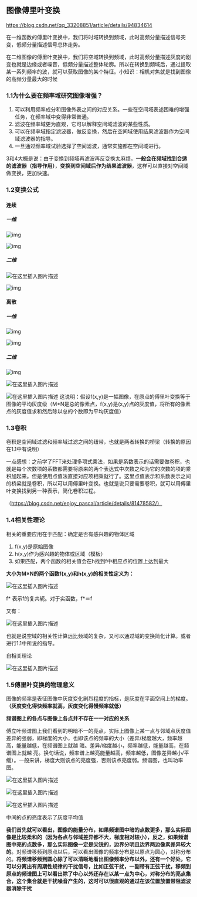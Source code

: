 ## 图像傅里叶变换

https://blog.csdn.net/qq_33208851/article/details/94834614



在一维函数的傅里叶变换中，我们将时域转换到频域，此时高频分量描述信号突变，低频分量描述信号总体走势。

在二维图像的傅里叶变换中，我们将空域转换到频域，此时高频分量描述灰度的剧变也就是边缘或者噪音，低频分量描述整体轮廓。所以在转换到频域后，通过提取某一系列频率的波，就可以获取图像的某个特征。小知识：相机对焦就是找到图像的高频分量最大的时候





### 1.1为什么要在频率域研究图像增强？

1. 可以利用频率成分和图像外表之间的对应关系。一些在空间域表述困难的增强任务，在频率域中变得非常普通。
2. 滤波在频率域更为直观，它可以解释空间域滤波的某些性质。
3. 可以在频率域指定滤波器，做反变换，然后在空间域使用结果滤波器作为空间域滤波器的指导。
4. 一旦通过频率域试验选择了空间滤波，通常实施都在空间域进行。

3和4大概是说：由于变换到频域再滤波再反变换太麻烦，**一般会在频域找到合适的滤波器（指导作用）**，**变换到空间域后作为结果滤波器**，这样可以直接对空间域做变换，更加快速。



### 1.2变换公式



#### 连续

##### 一维

![img](https://img-blog.csdnimg.cn/20190706101745569.png#pic_center)

![img](https://img-blog.csdnimg.cn/20190706101812214.png#pic_center)

##### 二维

![在这里插入图片描述](https://img-blog.csdnimg.cn/20190706102436794.png#pic_center)

![img](https://img-blog.csdnimg.cn/20190706102613202.png#pic_center)



#### 离散

##### 一维

![img](https://img-blog.csdnimg.cn/20190706102857149.png#pic_center)

![img](https://img-blog.csdnimg.cn/20190706102958330.png#pic_center)

##### 二维

![img](https://img-blog.csdnimg.cn/20190706105723882.png#pic_center)

![在这里插入图片描述](https://img-blog.csdnimg.cn/20190706110724221.png#pic_center)



![在这里插入图片描述](https://img-blog.csdnimg.cn/20190706112326167.png#pic_center)
这说明：假设f(x,y)是一幅图像，在原点的傅里叶变换等于图像的平均灰度级（M*N是总的像素点，f(x,y)是(x,y)点的灰度值，将所有的像素点的灰度值求和然后除以总的个数即为平均灰度值）





### 1.3卷积

卷积是空间域过滤和频率域过滤之间的纽带，也就是两者转换的桥梁（转换的原因在1.1中有说明）

一点感想：之前学了FFT来处理多项式乘法，如果是系数表示的话需要做卷积，也就是每个次数项的系数都需要将原来的两个表达式中次数之和为它的次数的项的乘积加起来。但是使用点值法直接对应项相乘就行了。这里点值表示和系数表示之间的桥梁就是卷积，所以可以用傅里叶变换。也就是说只要需要卷积，就可以用傅里叶变换找到另一种表示，简化卷积过程。

（https://blog.csdn.net/enjoy_pascal/article/details/81478582/）



### 1.4相关性理论

相关的重要应用在于匹配：确定是否有感兴趣的物体区域

1. f(x,y)是原始图像
2. h(x,y)作为感兴趣的物体或区域（模板）
3.  如果匹配，两个函数的相关值会在h找到f中相应点的位置上达到最大

**大小为M×N的两个函数f(x,y)和h(x,y)的相关性定义为：**

![在这里插入图片描述](https://img-blog.csdnimg.cn/20190706135756910.png#pic_center)

f* 表示f的复共轭。对于实函数，f*＝f

又有：

![在这里插入图片描述](https://img-blog.csdnimg.cn/20190706135854764.png#pic_center)

也就是说空域的相关性计算远比频域的复杂，又可以通过域的变换简化计算。或者进行1.1中所说的指导。

自相关理论

![在这里插入图片描述](https://img-blog.csdnimg.cn/20190706140050209.png#pic_center)

### 1.5傅里叶变换的物理意义

图像的频率是表征图像中灰度变化剧烈程度的指标，是灰度在平面空间上的梯度。**（灰度变化得快频率就高，灰度变化得慢频率就低）**

**频谱图上的各点与图像上各点并不存在一一对应的关系**

傅立叶频谱图上我们看到的明暗不一的亮点，实际上图像上某一点与邻域点灰度值差异的强弱，即梯度的大小，也即该点的频率的大小（差异/梯度越大，频率越高，能量越低，在频谱图上就越 暗。差异/梯度越小，频率越低，能量越高，在频谱图上就越 亮。换句话说，频率谱上越亮能量越高，频率越低，图像差异越小/平缓）。一般来讲，梯度大则该点的亮度强，否则该点亮度弱。频谱图，也叫功率图。

![在这里插入图片描述](https://img-blog.csdnimg.cn/20190725195016837.png?x-oss-process=image/watermark,type_ZmFuZ3poZW5naGVpdGk,shadow_10,text_aHR0cHM6Ly9ibG9nLmNzZG4ubmV0L3FxXzMzMjA4ODUx,size_16,color_FFFFFF,t_70#pic_center)

![在这里插入图片描述](https://img-blog.csdnimg.cn/20190725200135829.png?x-oss-process=image/watermark,type_ZmFuZ3poZW5naGVpdGk,shadow_10,text_aHR0cHM6Ly9ibG9nLmNzZG4ubmV0L3FxXzMzMjA4ODUx,size_16,color_FFFFFF,t_70#pic_center)

![在这里插入图片描述](https://img-blog.csdnimg.cn/20190725195721817.png?x-oss-process=image/watermark,type_ZmFuZ3poZW5naGVpdGk,shadow_10,text_aHR0cHM6Ly9ibG9nLmNzZG4ubmV0L3FxXzMzMjA4ODUx,size_16,color_FFFFFF,t_70#pic_center)



中间的点的亮度表示了灰度平均值



**我们首先就可以看出，图像的能量分布，如果频谱图中暗的点数更多，那么实际图像是比较柔和的（因为各点与邻域差异都不大，梯度相对较小），反之，如果频谱图中亮的点数多，那么实际图像一定是尖锐的，边界分明且边界两边像素差异较大的**。对频谱移频到原点以后，可以看出图像的频率分布是以原点为圆心，对称分布的。**将频谱移频到圆心除了可以清晰地看出图像频率分布以外，还有一个好处，它可以分离出有周期性规律的干扰信号，比如正弦干扰，一副带有正弦干扰，移频到原点的频谱图上可以看出除了中心以外还存在以某一点为中心，对称分布的亮点集合，这个集合就是干扰噪音产生的，这时可以很直观的通过在该位置放置带阻滤波器消除干扰**

